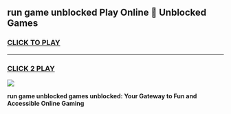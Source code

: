 
## run game unblocked Play Online 👋 Unblocked Games
<h3>
<a href="https://premium.freeplayer.one?title=run_game_unblocked&ref=19F">CLICK TO PLAY</a></h3>
<hr>

<h3>
<a href="https://premium.freeplayer.one?title=run_game_unblocked&ref=19F">CLICK 2 PLAY</a>
  
</h3>

<a href="https://premium.freeplayer.one?title=run_game_unblocked&ref=19F"><img src="https://clearcache.store/games.png"></a>


**run game unblocked games unblocked: Your Gateway to Fun and Accessible Online Gaming**

